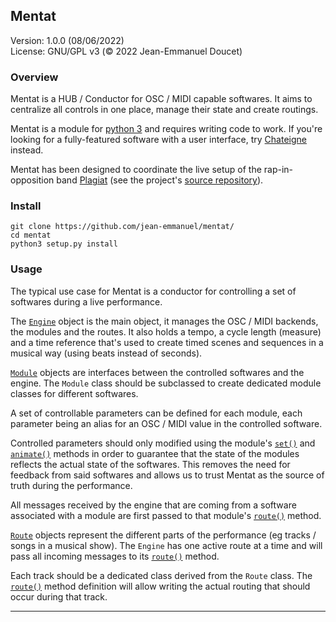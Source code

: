 ## Mentat

<div class="version">
Version: 1.0.0 (08/06/2022)
<br/>
License: GNU/GPL v3 (© 2022 Jean-Emmanuel Doucet)
</div>

### Overview

Mentat is a HUB / Conductor for OSC / MIDI capable softwares. It aims to centralize all controls in one place, manage their state and create routings.

Mentat is a module for [python 3](https://www.python.org/) and requires writing code to work. If you're looking for a fully-featured software with a user interface, try [Chateigne](https://benjamin.kuperberg.fr/chataigne/en) instead.

Mentat has been designed to coordinate the live setup of the rap-in-opposition band [Plagiat](https://plagiat.org/clips) (see the project's [source repository](https://github.com/PlagiatBros/PlagiatSetupII/)).

### Install

```
git clone https://github.com/jean-emmanuel/mentat/
cd mentat
python3 setup.py install
```

### Usage

The typical use case for Mentat is a conductor for controlling a set of softwares during a live performance.

The [`Engine`](#engine) object is the main object, it manages the OSC / MIDI backends, the modules and the routes. It also holds a tempo, a cycle length (measure) and a time reference that's used to create timed scenes and sequences in a musical way (using beats instead of seconds).

[`Module`](#module) objects are interfaces between the controlled softwares and the engine. The `Module` class should be subclassed to
create dedicated module classes for different softwares.

A set of controllable parameters can be defined for each module, each parameter being an alias for an OSC / MIDI value in the controlled software.

Controlled parameters should only modified using the module's [`set()`](#module.set) and [`animate()`](#module.animate) methods in order to guarantee that the state of the modules reflects the actual state of the softwares. This removes the need for feedback from said softwares and allows us to trust Mentat as the source of truth during the performance.

All messages received by the engine that are coming from a software associated with a module are first passed to that module's  [`route()`](#module.route) method.

[`Route`](#route) objects represent the different parts of the performance (eg tracks / songs in a musical show). The `Engine` has one active route at a time and will pass all incoming messages to its [`route()`](#route.route) method.

Each track should be a dedicated class derived from the `Route` class. The [`route()`](#route.route) method definition will allow writing
the actual routing that should occur during that track.

----
